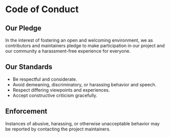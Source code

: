 # Code of Conduct

## Our Pledge
In the interest of fostering an open and welcoming environment, we as contributors and maintainers pledge to make participation in our project and our community a harassment-free experience for everyone.

## Our Standards
- Be respectful and considerate.
- Avoid demeaning, discriminatory, or harassing behavior and speech.
- Respect differing viewpoints and experiences.
- Accept constructive criticism gracefully.

## Enforcement
Instances of abusive, harassing, or otherwise unacceptable behavior may be reported by contacting the project maintainers. 